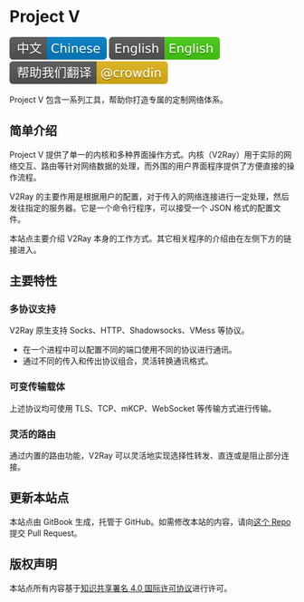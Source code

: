 # Project V

![Chinese](resources/chinesec.svg) [![English](resources/english.svg)](https://www.v2ray.com/en/) [![Translate](resources/lang.svg)](https://crowdin.com/project/v2ray)

Project V 包含一系列工具，帮助你打造专属的定制网络体系。

## 简单介绍

Project V 提供了单一的内核和多种界面操作方式。内核（V2Ray）用于实际的网络交互、路由等针对网络数据的处理，而外围的用户界面程序提供了方便直接的操作流程。

V2Ray 的主要作用是根据用户的配置，对于传入的网络连接进行一定处理，然后发往指定的服务器。它是一个命令行程序，可以接受一个 JSON 格式的配置文件。

本站点主要介绍 V2Ray 本身的工作方式。其它相关程序的介绍由在左侧下方的链接进入。

## 主要特性

### 多协议支持

V2Ray 原生支持 Socks、HTTP、Shadowsocks、VMess 等协议。

* 在一个进程中可以配置不同的端口使用不同的协议进行通讯。
* 通过不同的传入和传出协议组合，灵活转换通讯格式。

### 可变传输载体

上述协议均可使用 TLS、TCP、mKCP、WebSocket 等传输方式进行传输。

### 灵活的路由

通过内置的路由功能，V2Ray 可以灵活地实现选择性转发、直连或是阻止部分连接。

## 更新本站点

本站点由 GitBook 生成，托管于 GitHub。如需修改本站的内容，请向[这个 Repo](https://github.com/v2ray/manual) 提交 Pull Request。

## 版权声明

本站点所有内容基于[知识共享署名 4.0 国际许可协议](https://creativecommons.org/licenses/by/4.0/deed.zh)进行许可。
